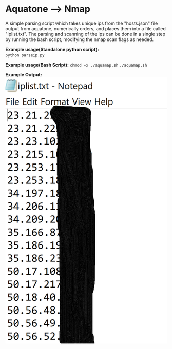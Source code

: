 # Aquatone --> Nmap

A simple parsing script which takes unique ips from the "hosts.json" file output from aquatone, numerically orders, and places them into a file called "iplist.txt". The parsing and scanning of the ips can be done in a single step by running the bash script, modifying the nmap scan flags as needed.

**Example usage(Standalone python script):**  
`python parseip.py`  

**Example usage(Bash Script):**
`chmod +x ./aquamap.sh`
`./aquamap.sh`

**Example Output:**  
![Example](example.png)  

